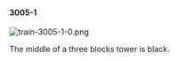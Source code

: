 #### 3005-1
![train-3005-1-0.png](https://github.com/lil-lab/nlvr/raw/master/nlvr/train/images/39/train-3005-1-0.png "train-3005-1-0.png")

The middle of a three blocks tower is black.